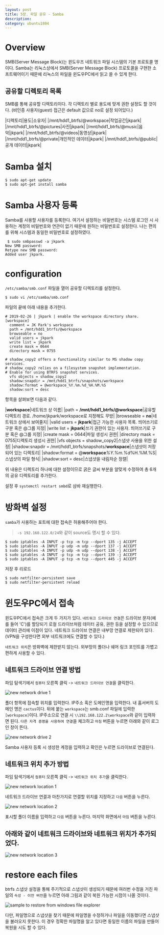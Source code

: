 ```yaml
---
layout: post
title: 5장. 파일 공유 - Samba
description:
category: ubuntu1804
---
```


# Overview

SMB(Server Message Block)는 윈도우즈 네트워크 파일 시스템의 기본 프로토콜 명이다. Samba는 리눅스상에서 SMB(Server Message Block) 프로토콜을 구현한 소프트웨어이기 때문에 리눅스의 파일을 윈도우PC에서 읽고 쓸 수 있게 한다.

## 공유할 디렉토리 목록

SMB를 통해 공유할 디렉토리이다. 각 디렉토리 별로 용도에 맞게 권한 설정도 할 것이다. (비인증 사용자(guest) 접근은 default 값으로 no로 설정 되어있다.)

|디렉토리|용도|소유자|
|/mnt/hdd1_btrfs/@workspace|작업공간|jkpark|
|/mnt/hdd1_btrfs/@pictures|사진|jkpark|
|/mnt/hdd1_btrfs/@music|음악|jkpark|
|/mnt/hdd1_btrfs/@videos|동영상|jkpark|
|/mnt/hdd1_btrfs/@private|개인적인 데이터|jkpark|
|/mnt/hdd1_btrfs/@public|공개 데이터|jkpark|


# Samba 설치

```
$ sudo apt-get update
$ sudo apt-get install samba
```

# Samba 사용자 등록

Samba를 사용할 사용자를 등록한다. 여기서 설정하는 비밀번호는 시스템 로그인 시 사용하는 계정의 비밀번호와 연관이 없기 때문에 원하는 비밀번호로 설정한다. 나는 편의를 위해 시스템과 동일한 비밀번호로 설정하였다.

```
 $ sudo smbpasswd -a jkpark
New SMB password:
Retype new SMB password:
Added user jkpark.
```

# configuration

`/etc/samba/smb.conf` 파일을 열어 공유할 디렉토리를 설정한다.

```
$ sudo vi /etc/samba/smb.conf
```

파일의 끝에 아래 내용을 추가한다. 

```
# 2019-02-26 | jkpark | enable the workspace directory share.
[workspace]
  comment = JK Park's workspace
  path = /mnt/hdd1_btrfs/@workspace
  browseable = no
  valid users = jkpark
  write list = jkpark
  create mask = 0644
  directory mask = 0755

# shadow_copy2 offers a functionality similar to MS shadow copy services.
# shadow_copy2 relies on a filesystem snapshot implementation.
# Enable for using BTRFS snapshot services.
  vfs objects = shadow_copy2
  shadow:snapdir = /mnt/hdd1_btrfs/snapshots/workspace
  shadow:format = @workspace_%Y.%m.%d_%H.%M.%S
  shadow:sort = desc
```

항목을 살펴보면 다음과 같다.

|**workspace**|네트워크 상 이름|
|path = **/mnt/hdd1_btrfs/@workspace**|공유할 디렉토리 경로. /home/jkpark/workspace로 지정해도 무방|
|browseable = **no**|네트워크 상에서 보여줄지|
|valid users = **jkpark**|접근 가능한 사용자 목록. 띄어쓰기로 구분 혹은 @그룹 지정|
|write list = **jkpark**|쓰기 권한이 있는 사용자. 띄어쓰기로 구분 혹은 @그룹 지정|
|create mask = 0644|파일 생성시 권한|
|directory mask = 0755|디렉토리 생성시 권한|
|vfs objects = shadow_copy2|스냅샷 사용을 위한 설정|
|shadow:snapdir = /mnt/hdd1_btrfs/snapshots/**workspace**|스냅샷이 저장되어 있는 디렉토리|
|shadow:format = @**workspace**_%Y.%m.%d_%H.%M.%S|스냅샷의 파일 형식|
|shadow:sort = desc|스냅샷을 내림차순 정렬|

위 내용은 디렉토리 하나에 대한 설정이므로 굵은 글씨 부분을 알맞게 수정하여 총 6개의 공유 디렉토리를 추가한다. 


설정 후 `systemctl restart smbd`로 삼바 재실행한다.

# 방화벽 설정

`samba`가 사용하는 포트에 대한 접속은 허용해주어야 한다. 

> `-s 192.168.122.0/24`와 같이 source도 명시 할 수 있다.

```
$ sudo iptables -A INPUT -p tcp -m tcp --dport 135 -j ACCEPT
$ sudo iptables -A INPUT -p udp -m udp --dport 137 -j ACCEPT
$ sudo iptables -A INPUT -p udp -m udp --dport 138 -j ACCEPT
$ sudo iptables -A INPUT -p tcp -m tcp --dport 139 -j ACCEPT
$ sudo iptables -A INPUT -p tcp -m tcp --dport 445 -j ACCEPT
```

저장 후 리로드

```
$ sudo netfilter-persistent save
$ sudo netfilter-persistent reload
```

# 윈도우PC에서 접속

윈도우PC에서 접속은 크게 두 가지가 있다. `네트워크 드라이브 연결`은 드라이브 문자(예를 들어 'C')를 할당되기 로컬 드라이브처럼 데이터 공유, 권한 등을 설정할 수 있으므로 데이터 관리에 이점이 있다. 네트워크 드라이브 연결은 내부망 연결로 제한되어 있다. (VPN을 구성한다면 외부 네트워크에도 연결할 수 있다.)

`네트워크 위치`은 방화벽에 제한받지 않는다. 외부망의 폴더나 쉐어 링크 포인트를 가볍고 편하게 사용할 수 있다.

## 네트워크 드라이브 연결 방법

파임 탐색기에서 `컴퓨터` 오른쪽 클릭 -> `네트워크 드라이브 연결`을 클릭한다.

![new network drive 1](/images/ubuntu1804/samba/networkdrive1.png)

폴더 항목에 접속할 위치를 입력한다. IP주소 혹은 도메인명을 입력한다. 내 홈서버의 도메인 명은 `cactus`이다. 뒤에 붙는 `workspace`는 smb.conf 파일에 입력한 `[workspace]`이다. IP주소으로 연결 시 `\\192.168.122.2\workspace`와 같이 입력하면 된다. `다른 자격 증명을 사용하여 연결`을 체크하고 `마침` 버튼을 누르면 아래와 같이 로그인 창이 뜬다.

![new network drive 2](/images/ubuntu1804/samba/networkdrive2.png)

Samba 사용자 등록 시 생성한 계정을 입력하고 확인은 누르면 드라이브로 연결된다.

## 네트워크 위치 추가 방법


파임 탐색기에서 `컴퓨터` 오른쪽 클릭 -> `네트워크 위치 추가`을 클릭한다.

![new network location 1](/images/ubuntu1804/samba/networklocation1.png)

네트워크 드라이브 연결과 마찬가지로 연결할 위치를 지정하고 `다음` 버튼을 누른다.

![new network location 2](/images/ubuntu1804/samba/networklocation2.png)

표시할 폴더 이름을 입력하고 `다음` 버튼을 누른다. 마지막 화면에서 `마침` 버튼을 누른다.

## 아래와 같이 네트워크 드라이브와 네트워크 위치가 추가되었다.

![new network location 3](/images/ubuntu1804/samba/networklocation3.png)

# restore each files

btrfs 스냅샷 설정을 통해 주기적으로 스냅샷이 생성되기 때문에 여러번 수정을 거친 파일의 `속성 - 이전 버전`을 누르면 아래 그림과 같이 복원 가능한 시점이 나올 것이다.

![sample to restore from windows file explorer](/images/ubuntu1804/btrfs/00.png)

다만, 파일명으로 스냅샷을 찾기 때문에 파일명을 수정하거나 파일을 이동했다면 스냅샷을 불러오지 못한다. 이 경우 정확한 파일명을 알고 있다면 동일한 이름의 파일을 만들어 복원을 시도 할 수 있다.
